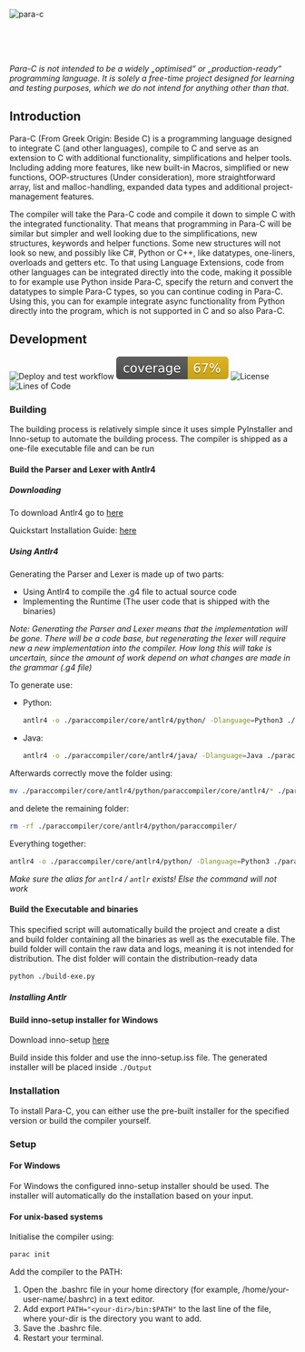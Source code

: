 ![para-c](https://socialify.git.ci/Luna-Klatzer/Para-C/image?description=1&forks=1&issues=1&language=1&logo=https%3A%2F%2Fraw.githubusercontent.com%2FLuna-Klatzer%2FPara-C%2Fmain%2Fparac.ico&owner=1&pulls=1&stargazers=1&theme=Light)

<br>
<br>
<br>

*Para-C is not intended to be a widely „optimised“ or „production-ready“ programming language. It is solely a free-time
project designed for learning and testing purposes, which we do not intend for anything other than that.*

## Introduction

Para-C (From Greek Origin: Beside C) is a programming language designed to 
integrate C (and other languages), compile to C and serve as an extension to C
with additional functionality, simplifications and helper tools. Including
adding more features, like new built-in Macros, simplified or new functions, 
OOP-structures (Under consideration), more straightforward array, list and
malloc-handling, expanded data types and additional project-management features. 

The compiler will take the Para-C code and compile it down to simple C with the
integrated functionality. That means that programming in Para-C will be similar
but simpler and well looking due to the simplifications, new structures, 
keywords and helper functions. Some new structures will not look so new, and 
possibly like C#, Python or C++, like datatypes, one-liners, overloads and
getters etc. To that using Language Extensions, code from other languages can 
be integrated directly into the code, making it possible to for example use 
Python inside Para-C, specify the return and convert the datatypes to simple
Para-C types, so you can continue coding in Para-C. Using this, you can for 
example integrate async functionality from Python directly into the program, 
which is not supported in C and so also Para-C.
 

## Development

![Deploy and test workflow](https://github.com/Luna-Klatzer/Para-C/actions/workflows/python-test.yml/badge.svg)
![Coverage](https://raw.githubusercontent.com/Luna-Klatzer/Para-C/main/coverage.svg)
![License](https://img.shields.io/github/license/Luna-Klatzer/Para-C?color=cyan)
![Lines of Code](https://img.shields.io/tokei/lines/github/Luna-Klatzer/Para-C)

### Building

The building process is relatively simple since it uses simple PyInstaller and Inno-setup to automate the building
process. The compiler is shipped as a one-file executable file and can be run 

#### Build the Parser and Lexer with Antlr4

##### Downloading

To download Antlr4 go to [here](https://www.antlr.org/download/antlr-4.9.2-complete.jar)

Quickstart Installation Guide: [here](https://www.antlr.org/)

##### Using Antlr4

Generating the Parser and Lexer is made up of two parts:

- Using Antlr4 to compile the .g4 file to actual source code
- Implementing the Runtime (The user code that is shipped with the binaries)

*Note: Generating the Parser and Lexer means that the implementation
will be gone. There will be a code base, but regenerating the lexer will
require new a new implementation into the compiler. How long this
will take is uncertain, since the amount of work depend on what changes 
are made in the grammar (.g4 file)*

To generate use:

- Python:
    ```bash
    antlr4 -o ./paraccompiler/core/antlr4/python/ -Dlanguage=Python3 ./paraccompiler/core/antlr4/ParaC.g4
    ```
- Java:
    ```bash
    antlr4 -o ./paraccompiler/core/antlr4/java/ -Dlanguage=Java ./paraccompiler/core/antlr4/ParaC.g4
    ```

Afterwards correctly move the folder using:
```bash
mv ./paraccompiler/core/antlr4/python/paraccompiler/core/antlr4/* ./paraccompiler/core/antlr4/python/
```

and delete the remaining folder:
```bash
rm -rf ./paraccompiler/core/antlr4/python/paraccompiler/
```

Everything together:
```bash
antlr4 -o ./paraccompiler/core/antlr4/python/ -Dlanguage=Python3 ./paraccompiler/core/antlr4/ParaC.g4 && antlr4 -o ./paraccompiler/core/antlr4/java/ -Dlanguage=Java ./paraccompiler/core/antlr4/ParaC.g4 && mv ./paraccompiler/core/antlr4/python/paraccompiler/core/antlr4/* ./paraccompiler/core/antlr4/python/ && rm -rf ./paraccompiler/core/antlr4/python/paraccompiler/
```

*Make sure the alias for `antlr4` / `antlr` exists! Else the command will not work*

#### Build the Executable and binaries

This specified script will automatically build the project and create a dist and build folder containing all the binaries 
as well as the executable file. The build folder will contain the raw data and logs, meaning it
is not intended for distribution. The dist folder will contain the distribution-ready data

```bash
python ./build-exe.py
```

##### Installing Antlr

#### Build inno-setup installer for Windows 

Download inno-setup [here](https://jrsoftware.org/download.php/is.exe)

Build inside this folder and use the inno-setup.iss file. The generated installer will be placed inside `./Output`

### Installation
 
To install Para-C, you can either use the pre-built installer for the specified version or build the compiler yourself. 

### Setup

#### For Windows

For Windows the configured inno-setup installer should be used. The installer
will automatically do the installation based on your input.

#### For unix-based systems

Initialise the compiler using:
```bash
parac init
```

Add the compiler to the PATH:

1. Open the .bashrc file in your home directory (for example, /home/your-user-name/.bashrc) in a text editor.
2. Add export `PATH="<your-dir>/bin:$PATH"` to the last line of the file, where your-dir is the directory you want to add.
3. Save the .bashrc file.
4. Restart your terminal.
